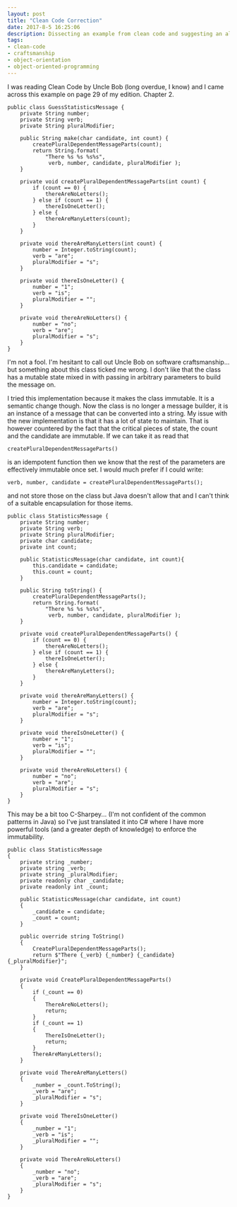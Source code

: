 ```yaml
---
layout: post
title: "Clean Code Correction"
date: 2017-8-5 16:25:06
description: Dissecting an example from clean code and suggesting an alternative solution
tags: 
- clean-code
- craftsmanship
- object-orientation
- object-oriented-programming
---
```

I was reading Clean Code by Uncle Bob (long overdue, I know) and I came across this example on page 29 of my edition. Chapter 2.

```
public class GuessStatisticsMessage {
    private String number;
    private String verb;
    private String pluralModifier;

    public String make(char candidate, int count) {
        createPluralDependentMessageParts(count);
        return String.format(
            "There %s %s %s%s",
             verb, number, candidate, pluralModifier );
    }

    private void createPluralDependentMessageParts(int count) {
        if (count == 0) {
            thereAreNoLetters();
        } else if (count == 1) {
            thereIsOneLetter();
        } else {
            thereAreManyLetters(count);
        }
    }
    
    private void thereAreManyLetters(int count) {
        number = Integer.toString(count);
        verb = "are";
        pluralModifier = "s";
    }
    
    private void thereIsOneLetter() {
        number = "1";
        verb = "is";
        pluralModifier = "";
    }
    
    private void thereAreNoLetters() {
        number = "no";
        verb = "are";
        pluralModifier = "s";
    }
}
```

I'm not a fool. I'm hesitant to call out Uncle Bob on software craftsmanship... but something about this class ticked me wrong. I don't like that the class has a mutable state mixed in with passing in arbitrary parameters to build the message on.  

I tried this implementation because it makes the class immutable. It is a semantic change though. Now the class is no longer a message builder, it is an instance of a message that can be converted into a string. My issue with the new implementation is that it has a lot of state to maintain. That is however countered by the fact that the critical pieces of state, the count and the candidate are immutable. If we can take it as read that  

```
createPluralDependentMessageParts()
```

is an idempotent function then we know that the rest of the parameters are effectively immutable once set. I would much prefer if I could write:  

```
verb, number, candidate = createPluralDependentMessageParts();
```

and not store those on the class but Java doesn't allow that and I can't think of a suitable encapsulation for those items.  

```
public class StatisticsMessage {
    private String number;
    private String verb;
    private String pluralModifier;
    private char candidate;
    private int count;
    
    public StatisticsMessage(char candidate, int count){
        this.candidate = candidate;
        this.count = count;
    }
    
    public String toString() {
        createPluralDependentMessageParts();
        return String.format(
            "There %s %s %s%s",
             verb, number, candidate, pluralModifier );
    }

    private void createPluralDependentMessageParts() {
        if (count == 0) {
            thereAreNoLetters();
        } else if (count == 1) {
            thereIsOneLetter();
        } else {
            thereAreManyLetters();
        }
    }
    
    private void thereAreManyLetters() {
        number = Integer.toString(count);
        verb = "are";
        pluralModifier = "s";
    }
    
    private void thereIsOneLetter() {
        number = "1";
        verb = "is";
        pluralModifier = "";
    }
    
    private void thereAreNoLetters() {
        number = "no";
        verb = "are";
        pluralModifier = "s";
    }
}
```
This may be a bit too C-Sharpey... (I'm not confident of the common patterns in Java) so I've just translated it into C# where I have more powerful tools (and a greater depth of knowledge) to enforce the immutability.  

```
public class StatisticsMessage
{
    private string _number;
    private string _verb;
    private string _pluralModifier;
    private readonly char _candidate;
    private readonly int _count;

    public StatisticsMessage(char candidate, int count)
    {
        _candidate = candidate;
        _count = count;
    }

    public override string ToString()
    {
        CreatePluralDependentMessageParts();
        return $"There {_verb} {_number} {_candidate}{_pluralModifier}";
    }

    private void CreatePluralDependentMessageParts()
    {
        if (_count == 0)
        {
            ThereAreNoLetters();
            return;
        }
        if (_count == 1)
        {
            ThereIsOneLetter();
            return;
        }
        ThereAreManyLetters();
    }

    private void ThereAreManyLetters()
    {
        _number = _count.ToString();
        _verb = "are";
        _pluralModifier = "s";
    }

    private void ThereIsOneLetter()
    {
        _number = "1";
        _verb = "is";
        _pluralModifier = "";
    }

    private void ThereAreNoLetters()
    {
        _number = "no";
        _verb = "are";
        _pluralModifier = "s";
    }
}
```

